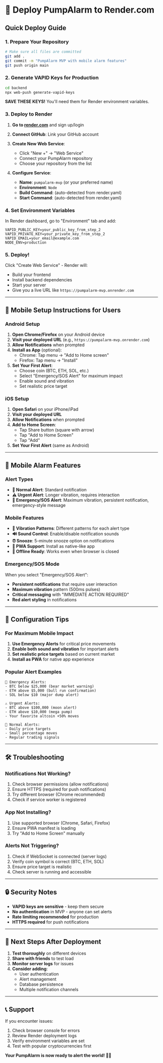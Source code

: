 # 🚀 Deploy PumpAlarm to Render.com

## Quick Deploy Guide

### 1. **Prepare Your Repository**

```bash
# Make sure all files are committed
git add .
git commit -m "PumpAlarm MVP with mobile alarm features"
git push origin main
```

### 2. **Generate VAPID Keys for Production**

```bash
cd backend
npx web-push generate-vapid-keys
```

**SAVE THESE KEYS!** You'll need them for Render environment variables.

### 3. **Deploy to Render**

1. **Go to [render.com](https://render.com)** and sign up/login
2. **Connect GitHub**: Link your GitHub account
3. **Create New Web Service**:
   - Click "New +" → "Web Service"
   - Connect your PumpAlarm repository
   - Choose your repository from the list

4. **Configure Service**:
   - **Name**: `pumpalarm-mvp` (or your preferred name)
   - **Environment**: `Node`
   - **Build Command**: (auto-detected from render.yaml)
   - **Start Command**: (auto-detected from render.yaml)

### 4. **Set Environment Variables**

In Render dashboard, go to "Environment" tab and add:

```
VAPID_PUBLIC_KEY=your_public_key_from_step_2
VAPID_PRIVATE_KEY=your_private_key_from_step_2
VAPID_EMAIL=your_email@example.com
NODE_ENV=production
```

### 5. **Deploy!**

Click "Create Web Service" - Render will:
- Build your frontend
- Install backend dependencies  
- Start your server
- Give you a live URL like `https://pumpalarm-mvp.onrender.com`

---

## 📱 Mobile Setup Instructions for Users

### **Android Setup**

1. **Open Chrome/Firefox** on your Android device
2. **Visit your deployed URL** (e.g., `https://pumpalarm-mvp.onrender.com`)
3. **Allow Notifications** when prompted
4. **Install as App** (optional):
   - Chrome: Tap menu → "Add to Home screen"
   - Firefox: Tap menu → "Install"
5. **Set Your First Alert**:
   - Choose coin (BTC, ETH, SOL, etc.)
   - Select "Emergency/SOS Alert" for maximum impact
   - Enable sound and vibration
   - Set realistic price target

### **iOS Setup**

1. **Open Safari** on your iPhone/iPad
2. **Visit your deployed URL**
3. **Allow Notifications** when prompted
4. **Add to Home Screen**:
   - Tap Share button (square with arrow)
   - Tap "Add to Home Screen"
   - Tap "Add"
5. **Set Your First Alert** (same as Android)

---

## 🚨 Mobile Alarm Features

### **Alert Types**
- **🔔 Normal Alert**: Standard notification
- **⚠️ Urgent Alert**: Longer vibration, requires interaction
- **🚨 Emergency/SOS Alert**: Maximum vibration, persistent notification, emergency-style message

### **Mobile Features**
- **📳 Vibration Patterns**: Different patterns for each alert type
- **🔊 Sound Control**: Enable/disable notification sounds
- **⏰ Snooze**: 5-minute snooze option on notifications
- **📱 PWA Support**: Install as native-like app
- **🔄 Offline Ready**: Works even when browser is closed

### **Emergency/SOS Mode**
When you select "Emergency/SOS Alert":
- **Persistent notifications** that require user interaction
- **Maximum vibration** pattern (500ms pulses)
- **Critical messaging** with "IMMEDIATE ACTION REQUIRED"
- **Red alert styling** in notifications

---

## 🔧 Configuration Tips

### **For Maximum Mobile Impact**

1. **Use Emergency Alerts** for critical price movements
2. **Enable both sound and vibration** for important alerts
3. **Set realistic price targets** based on current market
4. **Install as PWA** for native app experience

### **Popular Alert Examples**

```
🚨 Emergency Alerts:
- BTC below $25,000 (bear market warning)
- ETH above $5,000 (bull run confirmation)
- SOL below $10 (major dump alert)

⚠️ Urgent Alerts:
- BTC above $100,000 (moon alert)
- ETH above $10,000 (mega pump)
- Your favorite altcoin +50% moves

🔔 Normal Alerts:
- Daily price targets
- Small percentage moves
- Regular trading signals
```

---

## 🛠️ Troubleshooting

### **Notifications Not Working?**
1. Check browser permissions (allow notifications)
2. Ensure HTTPS (required for push notifications)
3. Try different browser (Chrome recommended)
4. Check if service worker is registered

### **App Not Installing?**
1. Use supported browser (Chrome, Safari, Firefox)
2. Ensure PWA manifest is loading
3. Try "Add to Home Screen" manually

### **Alerts Not Triggering?**
1. Check if WebSocket is connected (server logs)
2. Verify coin symbol is correct (BTC, ETH, SOL)
3. Ensure price target is realistic
4. Check server is running and accessible

---

## 🔒 Security Notes

- **VAPID keys are sensitive** - keep them secure
- **No authentication** in MVP - anyone can set alerts
- **Rate limiting recommended** for production
- **HTTPS required** for push notifications

---

## 🎯 Next Steps After Deployment

1. **Test thoroughly** on different devices
2. **Share with friends** to test load
3. **Monitor server logs** for issues
4. **Consider adding**:
   - User authentication
   - Alert management
   - Database persistence
   - Multiple notification channels

---

## 📞 Support

If you encounter issues:
1. Check browser console for errors
2. Review Render deployment logs
3. Verify environment variables are set
4. Test with popular cryptocurrencies first

**Your PumpAlarm is now ready to alert the world! 🚨📱**
